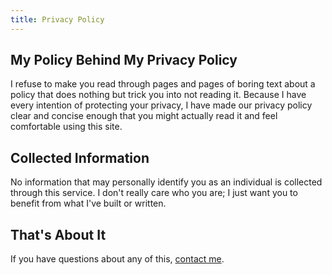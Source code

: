 ```yaml
---
title: Privacy Policy
---
```


## My Policy Behind My Privacy Policy
I refuse to make you read through pages and pages of boring text about a policy that does nothing but trick you into not reading it. Because I have every intention of protecting your privacy, I have made our privacy policy clear and concise enough that you might actually read it and feel comfortable using this site.

## Collected Information
No information that may personally identify you as an individual is collected through this service. I don't really care who you are; I just want you to benefit from what I've built or written.

## That's About It
If you have questions about any of this, [contact me](/contact).
